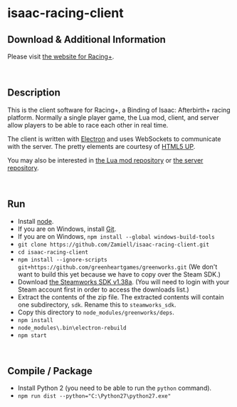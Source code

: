 isaac-racing-client
===================

Download & Additional Information
---------------------------------

Please visit [the website for Racing+](https://isaacracing.net/).

<br />



Description
-----------

This is the client software for Racing+, a Binding of Isaac: Afterbirth+ racing platform. Normally a single player game, the Lua mod, client, and server allow players to be able to race each other in real time.

The client is written with [Electron](http://electron.atom.io/) and uses WebSockets to communicate with the server. The pretty elements are courtesy of [HTML5 UP](https://html5up.net/).

You may also be interested in [the Lua mod repository](https://github.com/Zamiell/isaac-racing-client/mod) or [the server repository](https://github.com/Zamiell/isaac-racing-server).

<br />



Run
---

* Install [node](https://nodejs.org/en/download/).
* If you are on Windows, install [Git](https://git-scm.com/download/win).
* If you are on Windows, `npm install --global windows-build-tools`
* `git clone https://github.com/Zamiell/isaac-racing-client.git`
* `cd isaac-racing-client`
* `npm install --ignore-scripts git+https://github.com/greenheartgames/greenworks.git` (We don't want to build this yet because we have to copy over the Steam SDK.)
* Download [the Steamworks SDK v1.38a](https://partner.steamgames.com/downloads/list). (You will need to login with your Steam account first in order to access the downloads list.)
* Extract the contents of the zip file. The extracted contents will contain one subdirectory, `sdk`. Rename this to `steamworks_sdk`.
* Copy this directory to `node_modules/greenworks/deps`.
* `npm install`
* `node_modules\.bin\electron-rebuild`
* `npm start`

<br />



Compile / Package
-----------------

* Install Python 2 (you need to be able to run the `python` command).
* `npm run dist --python="C:\Python27\python27.exe"`

<br />
